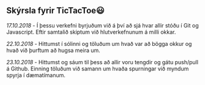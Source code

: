 ##				**Skýrsla fyrir TicTacToe**:smiley:

*17.10.2018* - 
Í þessu verkefni byrjuðum við á því að sjá hvar allir stóðu í Git og Javascript.
Eftir samtalið skiptum við hlutverkefnunum á milli okkar.

*22.10.2018* - 
Hittumst í sólinni og töluðum um hvað var að bögga okkur og hvað við þurftum að hugsa meira um.

*23.10.2018* - Hittumst og sáum til þess að allir voru tengdir og gátu push/pull á Github. Einning töluðum við samann um hvaða spurningar við myndum spyrja í dæmatímanum.
